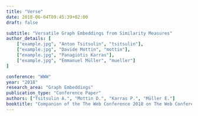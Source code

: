 ```yaml
---
title: "Verse"
date: 2018-06-04T09:45:39+02:00
draft: false

subtitle: "Versatile Graph Embeddings from Similarity Measures"
author_details: [
    ["example.jpg", "Anton Tsitsulin", "tsitsulin"],
    ["example.jpg", "Davide Mottin", "mottin"],
    ["example.jpg", "Panagiotis Karras"],
    ["example.jpg", "Emmanuel Müller", "mueller"]
]

conference: "WWW"
year: "2018"
research_area: "Graph Embeddings"
publication_type: "Conference Paper"
authors: ["Tsitsulin A.", "Mottin D.", "Karras P.", "Müller E."]
booktitle: "Companion of the The Web Conference 2018 on The Web Conference 2018"
---
```


